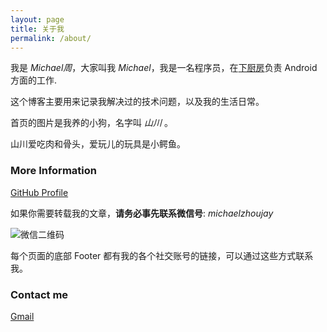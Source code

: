 ```yaml
---
layout: page
title: 关于我
permalink: /about/
---
```


我是 *Michael周*，大家叫我 *Michael*，我是一名程序员，在[下厨房](https://www.xiachufang.com)负责 Android 方面的工作. 

这个博客主要用来记录我解决过的技术问题，以及我的生活日常。

首页的图片是我养的小狗，名字叫 *山川* 。

山川爱吃肉和骨头，爱玩儿的玩具是小鳄鱼。

### More Information

​[GitHub Profile](https://github.com/zhoulujue)

如果你需要转载我的文章，**请务必事先联系微信号**: *michaelzhoujay*

![微信二维码](../images/Wechat_qrcode.jpeg)
	
每个页面的底部 Footer 都有我的各个社交账号的链接，可以通过这些方式联系我。

### Contact me

​[Gmail](mailto:zhoulujue@gmail.com)

